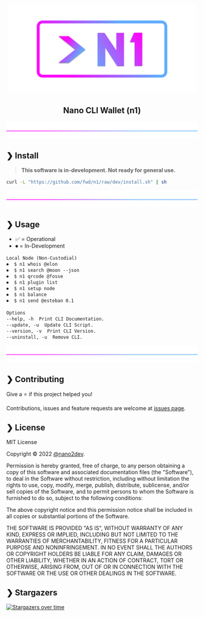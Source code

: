 <p align="center">
  <img src="https://github.com/fwd/n1/raw/master/.github/banner.png" alt="Prompts" width="500" />
</p>

<h2 align="center">Nano CLI Wallet (n1)</h2>

![line](https://github.com/fwd/n1/raw/master/.github/line.png)

## ❯ Install

> **This software is in-development. Not ready for general use.**

```bash
curl -L "https://github.com/fwd/n1/raw/dev/install.sh" | sh
```

![line](https://github.com/fwd/n1/raw/master/.github/line.png)

## ❯ Usage

- ✅ = Operational
- ⏺ = In-Development

```
Local Node (Non-Custodial)
⏺  $ n1 whois @elon
⏺  $ n1 search @moon --json
⏺  $ n1 qrcode @fosse
⏺  $ n1 plugin list
⏺  $ n1 setup node
⏺  $ n1 balance
⏺  $ n1 send @esteban 0.1

Options
--help, -h  Print CLI Documentation.
--update, -u  Update CLI Script.
--version, -v  Print CLI Version.
--uninstall, -u  Remove CLI.
```

![line](https://github.com/fwd/n1/raw/master/.github/line.png)

## ❯ Contributing

Give a ⭐️ if this project helped you!

Contributions, issues and feature requests are welcome at [issues page](https://github.com/fwd/n1/issues).

## ❯ License

MIT License

Copyright © 2022 [@nano2dev](https://twitter.com/nano2dev).

Permission is hereby granted, free of charge, to any person obtaining a copy
of this software and associated documentation files (the "Software"), to deal
in the Software without restriction, including without limitation the rights
to use, copy, modify, merge, publish, distribute, sublicense, and/or sell
copies of the Software, and to permit persons to whom the Software is
furnished to do so, subject to the following conditions:

The above copyright notice and this permission notice shall be included in all
copies or substantial portions of the Software.

THE SOFTWARE IS PROVIDED "AS IS", WITHOUT WARRANTY OF ANY KIND, EXPRESS OR
IMPLIED, INCLUDING BUT NOT LIMITED TO THE WARRANTIES OF MERCHANTABILITY,
FITNESS FOR A PARTICULAR PURPOSE AND NONINFRINGEMENT. IN NO EVENT SHALL THE
AUTHORS OR COPYRIGHT HOLDERS BE LIABLE FOR ANY CLAIM, DAMAGES OR OTHER
LIABILITY, WHETHER IN AN ACTION OF CONTRACT, TORT OR OTHERWISE, ARISING FROM,
OUT OF OR IN CONNECTION WITH THE SOFTWARE OR THE USE OR OTHER DEALINGS IN THE
SOFTWARE.

## ❯ Stargazers

[![Stargazers over time](https://starchart.cc/fwd/n1.svg)](https://github.com/fwd/n1)
